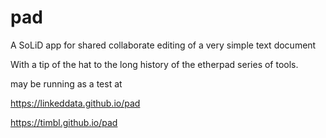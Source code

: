 # pad
A SoLiD app for shared collaborate editing of a very simple text document

With a tip of the hat to the long history of the etherpad series of tools.  

may be running as a test at

https://linkeddata.github.io/pad

https://timbl.github.io/pad
